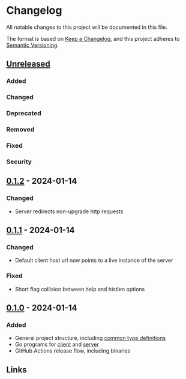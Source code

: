 # Changelog

All notable changes to this project will be documented in this file.

The format is based on [Keep a Changelog](https://keepachangelog.com/en/1.0.0/),
and this project adheres to [Semantic Versioning](https://semver.org/spec/v2.0.0.html).

## [Unreleased]

### Added

### Changed

### Deprecated

### Removed

### Fixed

### Security

## [0.1.2] - 2024-01-14

### Changed

- Server redirects non-upgrade http requests

## [0.1.1] - 2024-01-14

### Changed

- Default client host url now points to a live instance of the server

### Fixed

- Short flag collision between help and histlen options

## [0.1.0] - 2024-01-14

### Added

- General project structure, including [common type definitions](./common/types.go)
- Go programs for [client](./tui/main.go) and [server](./server/main.go)
- GitHub Actions release flow, including binaries

## Links

[unreleased]: https://github.com/supleed2/omg-rs/compare/v0.1.2...HEAD
[0.1.2]: https://github.com/supleed2/omg-rs/releases/tag/v0.1.2
[0.1.1]: https://github.com/supleed2/omg-rs/releases/tag/v0.1.1
[0.1.0]: https://github.com/supleed2/omg-rs/releases/tag/v0.1.0
